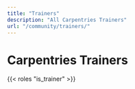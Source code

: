 ```yaml
---
title: "Trainers"
description: "All Carpentries Trainers"
url: "/community/trainers/"
---
```



# Carpentries Trainers

{{< roles "is_trainer" >}}